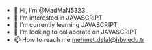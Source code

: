 - 👋 Hi, I’m @MadMaN5323
- 👀 I’m interested in JAVASCRIPT 
- 🌱 I’m currently learning JAVASCRIPT 
- 💞️ I’m looking to collaborate on JAVASCRIPT 
- 📫 How to reach me mehmet.delal@hbv.edu.tr

<!---
MadMaN5323/MadMaN5323 is a ✨ special ✨ repository because its `README.md` (this file) appears on your GitHub profile.
You can click the Preview link to take a look at your changes.
--->
